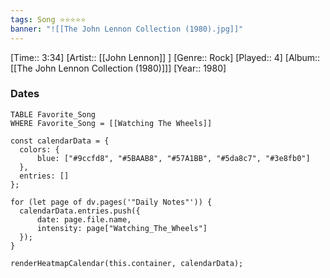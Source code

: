 ```yaml
---
tags: Song ⭐⭐⭐⭐⭐ 
banner: "![[The John Lennon Collection (1980).jpg]]"
---
```

[Time:: 3:34]
[Artist:: [[John Lennon]] ]
[Genre:: Rock]
[Played:: 4]
[Album:: [[The John Lennon Collection (1980)]]]
[Year:: 1980]
### Dates
````dataview
TABLE Favorite_Song
WHERE Favorite_Song = [[Watching The Wheels]]
````
  ```dataviewjs
const calendarData = { 
	colors: { 
		blue: ["#9ccfd8", "#5BAAB8", "#57A1BB", "#5da8c7", "#3e8fb0"] 
	}, 
	entries: [] 
}; 

for (let page of dv.pages('"Daily Notes"')) { 
	calendarData.entries.push({ 
		date: page.file.name, 
		intensity: page["Watching_The_Wheels"]
	}); 
} 

renderHeatmapCalendar(this.container, calendarData);
```
